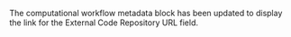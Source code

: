 The computational workflow metadata block has been updated to display the link for the External Code Repository URL field.